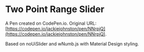 # Two Point Range Slider

A Pen created on CodePen.io. Original URL: [https://codepen.io/jackiejohnston/pen/NNrpjQ](https://codepen.io/jackiejohnston/pen/NNrpjQ).

Based on noUiSlider and wNumb.js with Material Design styling.
